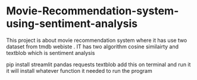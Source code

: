 # Movie-Recommendation-system-using-sentiment-analysis
This project is about movie recommendation system where it has use two dataset from tmdb webiste . IT has two algorithm cosine similairty and textblob which is sentiment analysis

pip install streamlit pandas requests textblob add this on terminal and run it it will install whatever function it needed to run the program